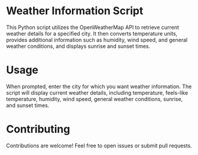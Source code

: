 # Weather Information Script
This Python script utilizes the OpenWeatherMap API to retrieve current weather details for a specified city. It then converts temperature units, provides additional information such as humidity, wind speed, and general weather conditions, and displays sunrise and sunset times.

# Usage
When prompted, enter the city for which you want weather information. The script will display current weather details, including temperature, feels-like temperature, humidity, wind speed, general weather conditions, sunrise, and sunset times.

# Contributing
Contributions are welcome! Feel free to open issues or submit pull requests.


